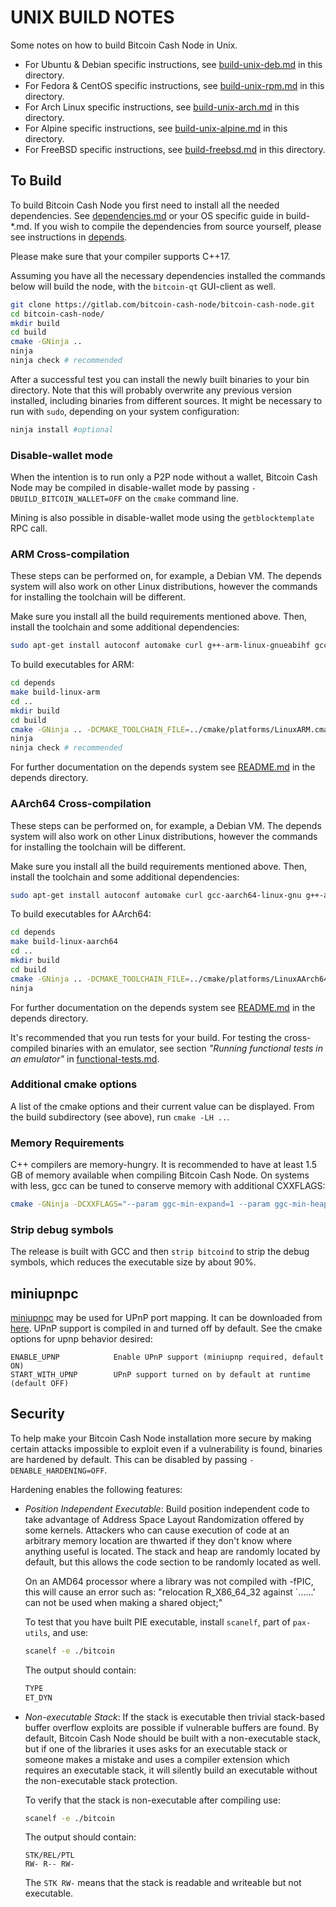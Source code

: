 # UNIX BUILD NOTES

Some notes on how to build Bitcoin Cash Node in Unix.

* For Ubuntu & Debian specific instructions, see [build-unix-deb.md](build-unix-deb.md)
  in this directory.
* For Fedora & CentOS specific instructions, see [build-unix-rpm.md](build-unix-rpm.md)
  in this directory.
* For Arch Linux specific instructions, see [build-unix-arch.md](build-unix-arch.md)
  in this directory.
* For Alpine specific instructions, see [build-unix-alpine.md](build-unix-alpine.md)
  in this directory.
* For FreeBSD specific instructions, see [build-freebsd.md](build-freebsd.md) in
  this directory.

## To Build

To build Bitcoin Cash Node you first need to install all the needed dependencies.
See [dependencies.md](dependencies.md) or your OS specific guide in build-*.md.
If you wish to compile the dependencies from source yourself, please see
instructions in [depends](/depends/README.md).

Please make sure that your compiler supports C++17.

Assuming you have all the necessary dependencies installed the commands below will
build the node, with the `bitcoin-qt` GUI-client as well.

```bash
git clone https://gitlab.com/bitcoin-cash-node/bitcoin-cash-node.git
cd bitcoin-cash-node/
mkdir build
cd build
cmake -GNinja ..
ninja
ninja check # recommended
```

After a successful test you can install the newly built binaries to your bin directory.
Note that this will probably overwrite any previous version installed, including
binaries from different sources.
It might be necessary to run with `sudo`, depending on your system configuration:

```bash
ninja install #optional
```

### Disable-wallet mode

When the intention is to run only a P2P node without a wallet, Bitcoin Cash Node
may be compiled in disable-wallet mode by passing `-DBUILD_BITCOIN_WALLET=OFF`
on the `cmake` command line.

Mining is also possible in disable-wallet mode using the `getblocktemplate` RPC call.

### ARM Cross-compilation

These steps can be performed on, for example, a Debian VM. The depends system
will also work on other Linux distributions, however the commands for
installing the toolchain will be different.

Make sure you install all the build requirements mentioned above.
Then, install the toolchain and some additional dependencies:

```bash
sudo apt-get install autoconf automake curl g++-arm-linux-gnueabihf gcc-arm-linux-gnueabihf gperf pkg-config libtool
```

To build executables for ARM:

```bash
cd depends
make build-linux-arm
cd ..
mkdir build
cd build
cmake -GNinja .. -DCMAKE_TOOLCHAIN_FILE=../cmake/platforms/LinuxARM.cmake -DENABLE_GLIBC_BACK_COMPAT=ON -DENABLE_STATIC_LIBSTDCXX=ON
ninja
ninja check # recommended
```

For further documentation on the depends system see [README.md](../depends/README.md)
in the depends directory.

### AArch64 Cross-compilation

These steps can be performed on, for example, a Debian VM. The depends system
will also work on other Linux distributions, however the commands for
installing the toolchain will be different.

Make sure you install all the build requirements mentioned above.
Then, install the toolchain and some additional dependencies:

```bash
sudo apt-get install autoconf automake curl gcc-aarch64-linux-gnu g++-aarch64-linux-gnu gperf pkg-config libtool
```

To build executables for AArch64:

```bash
cd depends
make build-linux-aarch64
cd ..
mkdir build
cd build
cmake -GNinja .. -DCMAKE_TOOLCHAIN_FILE=../cmake/platforms/LinuxAArch64.cmake -DBUILD_BITCOIN_ZMQ=OFF
ninja
```

For further documentation on the depends system see [README.md](../depends/README.md)
in the depends directory.

It's recommended that you run tests for your build. For testing the cross-compiled
binaries with an emulator, see section
*"Running functional tests in an emulator"*
in [functional-tests.md](functional-tests.md).

### Additional cmake options

A list of the cmake options and their current value can be displayed.
From the build subdirectory (see above), run `cmake -LH ..`.

### Memory Requirements

C++ compilers are memory-hungry. It is recommended to have at least 1.5 GB of
memory available when compiling Bitcoin Cash Node. On systems with less, gcc can
be tuned to conserve memory with additional CXXFLAGS:

```bash
cmake -GNinja -DCXXFLAGS="--param ggc-min-expand=1 --param ggc-min-heapsize=32768" ..
```

### Strip debug symbols

The release is built with GCC and then `strip bitcoind` to strip the debug
symbols, which reduces the executable size by about 90%.

## miniupnpc

[miniupnpc](http://miniupnp.free.fr/) may be used for UPnP port mapping.
It can be downloaded from [here](http://miniupnp.tuxfamily.org/files/).
UPnP support is compiled in and turned off by default.
See the cmake options for upnp behavior desired:

```
ENABLE_UPNP            Enable UPnP support (miniupnp required, default ON)
START_WITH_UPNP        UPnP support turned on by default at runtime (default OFF)
```

## Security

To help make your Bitcoin Cash Node installation more secure by making certain
attacks impossible to exploit even if a vulnerability is found, binaries are hardened
by default. This can be disabled by passing `-DENABLE_HARDENING=OFF`.

Hardening enables the following features:

* _Position Independent Executable_: Build position independent code to take
  advantage of Address Space Layout Randomization offered by some kernels. Attackers
  who can cause execution of code at an arbitrary memory location are thwarted if
  they don't know where anything useful is located.
  The stack and heap are randomly located by default, but this allows the code
  section to be randomly located as well.

    On an AMD64 processor where a library was not compiled with -fPIC, this will
    cause an error such as: "relocation R_X86_64_32 against `......' can not be
    used when making a shared object;"

    To test that you have built PIE executable, install `scanelf`, part of `pax-utils`,
    and use:

    ```bash
    scanelf -e ./bitcoin
    ```

    The output should contain:

    ```bash
    TYPE
    ET_DYN
    ```

* _Non-executable Stack_: If the stack is executable then trivial stack-based buffer
  overflow exploits are possible if vulnerable buffers are found. By default, Bitcoin
  Cash Node should be built with a non-executable stack, but if one of the libraries
  it uses asks for an executable stack or someone makes a mistake and uses a compiler
  extension which requires an executable stack, it will silently build an executable
  without the non-executable stack protection.

    To verify that the stack is non-executable after compiling use:

    ```bash
    scanelf -e ./bitcoin
    ```

    The output should contain:

    ```
    STK/REL/PTL
    RW- R-- RW-
    ```

    The `STK RW-` means that the stack is readable and writeable but not executable.

